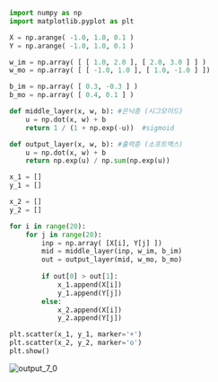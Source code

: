 
```python
import numpy as np
import matplotlib.pyplot as plt
```


```python
X = np.arange( -1.0, 1.0, 0.1 )
Y = np.arange( -1.0, 1.0, 0.1 )
```


```python
w_im = np.array( [ [ 1.0, 2.0 ], [ 2.0, 3.0 ] ] )
w_mo = np.array( [ [ -1.0, 1.0 ], [ 1.0, -1.0 ] ])

b_im = np.array( [ 0.3, -0.3 ] )
b_mo = np.array( [ 0.4, 0.1 ] )
```


```python
def middle_layer(x, w, b): #은닉층 (시그모이드)
    u = np.dot(x, w) + b
    return 1 / (1 + np.exp(-u))  #sigmoid
```


```python
def output_layer(x, w, b): #출력층 (소프트맥스)
    u = np.dot(x, w) + b
    return np.exp(u) / np.sum(np.exp(u))
```


```python
x_1 = []
y_1 = []

x_2 = []
y_2 = []
```


```python
for i in range(20):
    for j in range(20):
        inp = np.array( [X[i], Y[j] ])
        mid = middle_layer(inp, w_im, b_im)
        out = output_layer(mid, w_mo, b_mo)
        
        if out[0] > out[1]:
            x_1.append(X[i])
            y_1.append(Y[j])
        else:
            x_2.append(X[i])
            y_2.append(Y[j])
```


```python
plt.scatter(x_1, y_1, marker='+')
plt.scatter(x_2, y_2, marker='o')
plt.show()
```
    

![output_7_0](https://github.com/SeoMoonk/deep_learning/assets/39723465/19d907d2-3889-4e1a-bc10-f626f1b73c5c)

